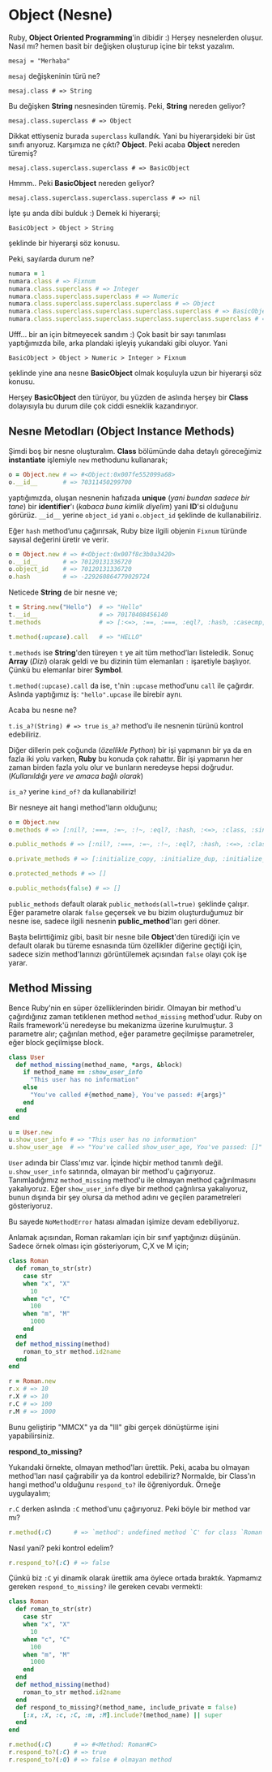 # Object (Nesne)

Ruby, **Object Oriented Programming**'in dibidir :) Herşey nesnelerden oluşur. Nasıl mı? hemen basit bir değişken oluşturup içine bir tekst yazalım.

    mesaj = "Merhaba"

`mesaj` değişkeninin türü ne?

    mesaj.class # => String

Bu değişken **String** nesnesinden türemiş. Peki, **String** nereden geliyor?

    mesaj.class.superclass # => Object

Dikkat ettiyseniz burada `superclass` kullandık. Yani bu hiyerarşideki bir üst sınıfı arıyoruz. Karşımıza ne çıktı? **Object**. Peki acaba **Object** nereden türemiş?

    mesaj.class.superclass.superclass # => BasicObject

Hmmm.. Peki **BasicObject** nereden geliyor?

    mesaj.class.superclass.superclass.superclass # => nil

İşte şu anda dibi bulduk :) Demek ki hiyerarşi;

    BasicObject > Object > String

şeklinde bir hiyerarşi söz konusu.

Peki, sayılarda durum ne?

```ruby
numara = 1
numara.class # => Fixnum
numara.class.superclass # => Integer
numara.class.superclass.superclass # => Numeric
numara.class.superclass.superclass.superclass # => Object
numara.class.superclass.superclass.superclass.superclass # => BasicObject
numara.class.superclass.superclass.superclass.superclass.superclass # => nil
```

Ufff... bir an için bitmeyecek sandım :) Çok basit bir sayı tanımlası yaptığımızda bile, arka plandaki işleyiş yukarıdaki gibi oluyor. Yani

    BasicObject > Object > Numeric > Integer > Fixnum

şeklinde yine ana nesne **BasicObject** olmak koşuluyla uzun bir hiyerarşi söz konusu.

Herşey **BasicObject** den türüyor, bu yüzden de aslında herşey bir **Class** dolayısıyla bu durum dile çok ciddi esneklik kazandırıyor.

## Nesne Metodları (Object Instance Methods)

Şimdi boş bir nesne oluşturalım. **Class** bölümünde daha detaylı göreceğimiz **instantiate** işlemiyle `new` methodunu kullanarak;

```ruby
o = Object.new # => #<Object:0x007fe552099a68>
o.__id__       # => 70311450299700
```

yaptığımızda, oluşan nesnenin hafızada **unique** (_yani bundan sadece bir tane_) bir **identifier**'ı (_kabaca buna kimlik diyelim_) yani **ID**'si olduğunu görürüz. `__id__` yerine `object_id` yani `o.object_id` şeklinde de kullanabiliriz.

Eğer `hash` method’unu çağırırsak, Ruby bize ilgili objenin `Fixnum` türünde sayısal değerini üretir ve verir.

```ruby
o = Object.new # => #<Object:0x007f8c3b0a3420>
o.__id__       # => 70120131336720
o.object_id    # => 70120131336720
o.hash         # => -229260864779029724
```

Neticede **String** de bir nesne ve;

```ruby
t = String.new("Hello")  # => "Hello"
t.__id__                 # => 70170408456140
t.methods                # => [:<=>, :==, :===, :eql?, :hash, :casecmp, :+, :*, :%, :[], :[]=, :insert, :length, :size, :bytesize, :empty?, :=~, :match, :succ, :succ!, :next, :next!, :upto, :index, :rindex, :replace, :clear, :chr, :getbyte, :setbyte, :byteslice, :scrub, :scrub!, :freeze, :to_i, :to_f, :to_s, :to_str, :inspect, :dump, :upcase, :downcase, :capitalize, :swapcase, :upcase!, :downcase!, :capitalize!, :swapcase!, :hex, :oct, :split, :lines, :bytes, :chars, :codepoints, :reverse, :reverse!, :concat, :<<, :prepend, :crypt, :intern, :to_sym, :ord, :include?, :start_with?, :end_with?, :scan, :ljust, :rjust, :center, :sub, :gsub, :chop, :chomp, :strip, :lstrip, :rstrip, :sub!, :gsub!, :chop!, :chomp!, :strip!, :lstrip!, :rstrip!, :tr, :tr_s, :delete, :squeeze, :count, :tr!, :tr_s!, :delete!, :squeeze!, :each_line, :each_byte, :each_char, :each_codepoint, :sum, :slice, :slice!, :partition, :rpartition, :encoding, :force_encoding, :b, :valid_encoding?, :ascii_only?, :unpack, :encode, :encode!, :to_r, :to_c, :>, :>=, :<, :<=, :between?, :nil?, :!~, :class, :singleton_class, :clone, :dup, :taint, :tainted?, :untaint, :untrust, :untrusted?, :trust, :frozen?, :methods, :singleton_methods, :protected_methods, :private_methods, :public_methods, :instance_variables, :instance_variable_get, :instance_variable_set, :instance_variable_defined?, :remove_instance_variable, :instance_of?, :kind_of?, :is_a?, :tap, :send, :public_send, :respond_to?, :extend, :display, :method, :public_method, :singleton_method, :define_singleton_method, :object_id, :to_enum, :enum_for, :equal?, :!, :!=, :instance_eval, :instance_exec, :__send__, :__id__]

t.method(:upcase).call   # => "HELLO"
```

`t.methods` ise **String**'den türeyen `t` ye ait tüm method’ları listeledik. Sonuç **Array** (_Dizi_) olarak geldi ve bu dizinin tüm elemanları `:` işaretiyle başlıyor. Çünkü bu elemanlar birer **Symbol**.

`t.method(:upcase).call` da ise, `t`'nin `:upcase` method’unu `call` ile çağırdır. Aslında yaptığımız iş: `"hello".upcase` ile birebir aynı.

Acaba bu nesne ne?

`t.is_a?(String) # => true` `is_a?` method’u ile nesnenin türünü kontrol edebiliriz.

Diğer dillerin pek çoğunda (_özellikle Python_) bir işi yapmanın bir ya da en fazla iki yolu varken, **Ruby** bu konuda çok rahattır. Bir işi yapmanın her zaman birden fazla yolu olur ve bunların neredeyse hepsi doğrudur. (_Kullanıldığı yere ve amaca bağlı olarak_)

`is_a?` yerine `kind_of?` da kullanabiliriz!

Bir nesneye ait hangi method'ların olduğunu;

```ruby
o = Object.new
o.methods # => [:nil?, :===, :=~, :!~, :eql?, :hash, :<=>, :class, :singleton_class, :clone, :dup, :taint, :tainted?, :untaint, :untrust, :untrusted?, :trust, :freeze, :frozen?, :to_s, :inspect, :methods, :singleton_methods, :protected_methods, :private_methods, :public_methods, :instance_variables, :instance_variable_get, :instance_variable_set, :instance_variable_defined?, :remove_instance_variable, :instance_of?, :kind_of?, :is_a?, :tap, :send, :public_send, :respond_to?, :extend, :display, :method, :public_method, :singleton_method, :define_singleton_method, :object_id, :to_enum, :enum_for, :==, :equal?, :!, :!=, :instance_eval, :instance_exec, :__send__, :__id__]

o.public_methods # => [:nil?, :===, :=~, :!~, :eql?, :hash, :<=>, :class, :singleton_class, :clone, :dup, :taint, :tainted?, :untaint, :untrust, :untrusted?, :trust, :freeze, :frozen?, :to_s, :inspect, :methods, :singleton_methods, :protected_methods, :private_methods, :public_methods, :instance_variables, :instance_variable_get, :instance_variable_set, :instance_variable_defined?, :remove_instance_variable, :instance_of?, :kind_of?, :is_a?, :tap, :send, :public_send, :respond_to?, :extend, :display, :method, :public_method, :singleton_method, :define_singleton_method, :object_id, :to_enum, :enum_for, :==, :equal?, :!, :!=, :instance_eval, :instance_exec, :__send__, :__id__]

o.private_methods # => [:initialize_copy, :initialize_dup, :initialize_clone, :sprintf, :format, :Integer, :Float, :String, :Array, :Hash, :warn, :raise, :fail, :global_variables, :__method__, :__callee__, :__dir__, :eval, :local_variables, :iterator?, :block_given?, :catch, :throw, :loop, :respond_to_missing?, :trace_var, :untrace_var, :at_exit, :syscall, :open, :printf, :print, :putc, :puts, :gets, :readline, :select, :readlines, :`, :p, :test, :srand, :rand, :trap, :exec, :fork, :exit!, :system, :spawn, :sleep, :exit, :abort, :load, :require, :require_relative, :autoload, :autoload?, :proc, :lambda, :binding, :caller, :caller_locations, :Rational, :Complex, :set_trace_func, :gem, :gem_original_require, :initialize, :singleton_method_added, :singleton_method_removed, :singleton_method_undefined, :method_missing]

o.protected_methods # => []

o.public_methods(false) # => []
```

`public_methods` default olarak `public_methods(all=true)` şeklinde çalışır. Eğer parametre olarak `false` geçersek ve bu bizim oluşturduğumuz bir nesne ise, sadece ilgili nesnenin **public_method**'ları geri döner.

Başta belirttiğimiz gibi, basit bir nesne bile **Object**'den türediği için ve default olarak bu türeme esnasında tüm özellikler diğerine geçtiği için, sadece sizin method'larınızı görüntülemek açısından `false` olayı çok işe yarar.

## Method Missing

Bence Ruby'nin en süper özelliklerinden biridir. Olmayan bir method'u çağırdığınız zaman tetiklenen method `method_missing` method'udur. Ruby on Rails framework'ü neredeyse bu mekanizma üzerine kurulmuştur. 3 parametre alır; çağırılan method, eğer parametre geçilmişse parametreler, eğer block geçilmişse block.

```ruby
class User
  def method_missing(method_name, *args, &block)
    if method_name == :show_user_info
      "This user has no information"
    else
      "You've called #{method_name}, You've passed: #{args}"
    end
  end
end

u = User.new
u.show_user_info # => "This user has no information"
u.show_user_age  # => "You've called show_user_age, You've passed: []"
```

`User` adında bir Class'ımız var. İçinde hiçbir method tanımlı değil. `u.show_user_info` satırında, olmayan bir method'u çağırıyoruz. Tanımladığımız `method_missing` method'u ile olmayan method çağırılmasını yakalıyoruz. Eğer `show_user_info` diye bir method çağrılırsa yakalıyoruz, bunun dışında bir şey olursa da method adını ve geçilen parametreleri gösteriyoruz.

Bu sayede `NoMethodError` hatası almadan işimize devam edebiliyoruz.

Anlamak açısından, Roman rakamları için bir sınıf yaptığınızı düşünün. Sadece örnek olması için gösteriyorum, C,X ve M için;

```ruby
class Roman
  def roman_to_str(str)
    case str
    when "x", "X"
      10
    when "c", "C"
      100
    when "m", "M"
      1000
    end
  end
  def method_missing(method)
    roman_to_str method.id2name
  end
end

r = Roman.new
r.x # => 10
r.X # => 10
r.C # => 100
r.M # => 1000
```

Bunu geliştirip "MMCX" ya da "III" gibi gerçek dönüştürme işini yapabilirsiniz.

**respond_to_missing?**

Yukarıdaki örnekte, olmayan method'ları ürettik. Peki, acaba bu olmayan method'ları nasıl çağırabilir ya da kontrol edebiliriz? Normalde, bir Class'ın hangi method'u olduğunu `respond_to?` ile öğreniyorduk. Örneğe uygulayalım;

`r.C` derken aslında `:C` method'unu çağırıyoruz. Peki böyle bir method var mı?

```ruby
r.method(:C)      # => `method': undefined method `C' for class `Roman' (NameError)
```

Nasıl yani? peki kontrol edelim?

```ruby
r.respond_to?(:C) # => false
```

Çünkü biz `:C` yi dinamik olarak ürettik ama öylece ortada bıraktık. Yapmamız gereken `respond_to_missing?` ile gereken cevabı vermekti:

```ruby
class Roman
  def roman_to_str(str)
    case str
    when "x", "X"
      10
    when "c", "C"
      100
    when "m", "M"
      1000
    end
  end
  def method_missing(method)
    roman_to_str method.id2name
  end
  def respond_to_missing?(method_name, include_private = false)
    [:x, :X, :c, :C, :m, :M].include?(method_name) || super
  end
end

r.method(:C)      # => #<Method: Roman#C>
r.respond_to?(:C) # => true
r.respond_to?(:Q) # => false # olmayan method
```
